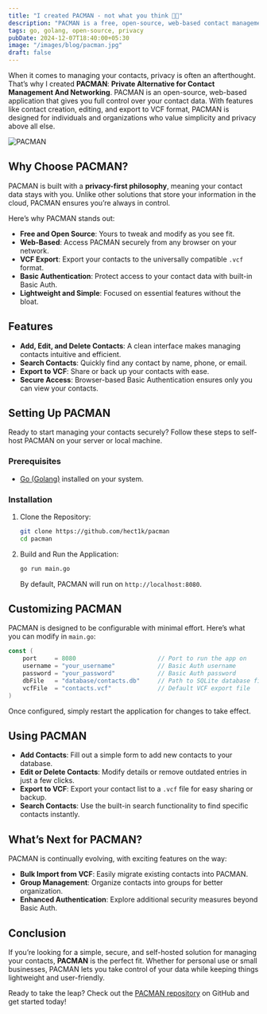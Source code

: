 ```yaml
---
title: "I created PACMAN - not what you think 👀👀"
description: "PACMAN is a free, open-source, web-based contact management app designed for simplicity and privacy."
tags: go, golang, open-source, privacy
pubDate: 2024-12-07T18:40:00+05:30
image: "/images/blog/pacman.jpg"
draft: false
---
```


When it comes to managing your contacts, privacy is often an afterthought. That’s why I created **PACMAN**: **Private Alternative for Contact Management And Networking**. PACMAN is an open-source, web-based application that gives you full control over your contact data. With features like contact creation, editing, and export to VCF format, PACMAN is designed for individuals and organizations who value simplicity and privacy above all else.

![PACMAN](https://nnisarg.in/images/blog/pacman.jpg)

## Why Choose PACMAN?

PACMAN is built with a **privacy-first philosophy**, meaning your contact data stays with you. Unlike other solutions that store your information in the cloud, PACMAN ensures you’re always in control.

Here’s why PACMAN stands out:

- **Free and Open Source**: Yours to tweak and modify as you see fit.
- **Web-Based**: Access PACMAN securely from any browser on your network.
- **VCF Export**: Export your contacts to the universally compatible `.vcf` format.
- **Basic Authentication**: Protect access to your contact data with built-in Basic Auth.
- **Lightweight and Simple**: Focused on essential features without the bloat.

## Features

- **Add, Edit, and Delete Contacts**: A clean interface makes managing contacts intuitive and efficient.
- **Search Contacts**: Quickly find any contact by name, phone, or email.
- **Export to VCF**: Share or back up your contacts with ease.
- **Secure Access**: Browser-based Basic Authentication ensures only you can view your contacts.

## Setting Up PACMAN

Ready to start managing your contacts securely? Follow these steps to self-host PACMAN on your server or local machine.

### Prerequisites

- [Go (Golang)](https://golang.org/dl/) installed on your system.

### Installation

1. Clone the Repository:

   ```bash
   git clone https://github.com/hect1k/pacman
   cd pacman
   ```

2. Build and Run the Application:

   ```bash
   go run main.go
   ```

   By default, PACMAN will run on `http://localhost:8080`.

## Customizing PACMAN

PACMAN is designed to be configurable with minimal effort. Here’s what you can modify in `main.go`:

```go
const (
    port     = 8080                       // Port to run the app on
    username = "your_username"            // Basic Auth username
    password = "your_password"            // Basic Auth password
    dbFile   = "database/contacts.db"     // Path to SQLite database file
    vcfFile  = "contacts.vcf"             // Default VCF export file
)
```

Once configured, simply restart the application for changes to take effect.

## Using PACMAN

- **Add Contacts**: Fill out a simple form to add new contacts to your database.
- **Edit or Delete Contacts**: Modify details or remove outdated entries in just a few clicks.
- **Export to VCF**: Export your contact list to a `.vcf` file for easy sharing or backup.
- **Search Contacts**: Use the built-in search functionality to find specific contacts instantly.

## What’s Next for PACMAN?

PACMAN is continually evolving, with exciting features on the way:

- **Bulk Import from VCF**: Easily migrate existing contacts into PACMAN.
- **Group Management**: Organize contacts into groups for better organization.
- **Enhanced Authentication**: Explore additional security measures beyond Basic Auth.

## Conclusion

If you’re looking for a simple, secure, and self-hosted solution for managing your contacts, **PACMAN** is the perfect fit. Whether for personal use or small businesses, PACMAN lets you take control of your data while keeping things lightweight and user-friendly.

Ready to take the leap? Check out the [PACMAN repository](https://github.com/hect1k/pacman) on GitHub and get started today!
